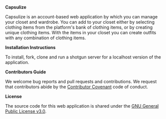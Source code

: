 **Capsulize**

Capsulize is an account-based web application by which you can manage your closet and wardrobe. You can add to your closet either by selecting clothing items from the platform's bank of clothing items, or by creating unique clothing items. With the items in your closet you can create outfits with any combination of clothing items.

**Installation Instructions**

To install, fork, clone and run a shotgun server for a localhost version of the application.

**Contributors Guide**

We welcome bug reports and pull requests and contributions. We request that contributors abide by the [Contributor Covenant](http://contributor-covenant.org/) code of conduct.

**License**

The source code for this web application is shared under the [GNU General Public License v3.0](https://www.gnu.org/licenses/gpl-3.0.en.html).
